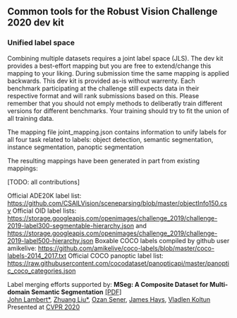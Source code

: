 ## Common tools for the Robust Vision Challenge 2020 dev kit

### Unified label space

Combining multiple datasets requires a joint label space (JLS). The dev kit provides a best-effort mapping but you are free to extend/change this mapping to your liking. 
During submission time the same mapping is applied backwards. This dev kit is provided as-is without warrenty. 
Each benchmark participating at the challenge still expects data in their respective format and will rank submissions based on this. Please remember that you should not emply methods to deliberatly train different versions for different benchmarks. Your training should try to fit the union of all training data.

The mapping file joint_mapping.json contains information to unify labels for all four task related to labels:
object detection, semantic segmentation, instance segmentation, panoptic segmentation

The resulting mappings have been generated in part from existing mappings:

[TODO: all contributions]

Official ADE20K label list:
https://github.com/CSAILVision/sceneparsing/blob/master/objectInfo150.csv
Official OID label lists: https://storage.googleapis.com/openimages/challenge_2019/challenge-2019-label300-segmentable-hierarchy.json
and https://storage.googleapis.com/openimages/challenge_2019/challenge-2019-label500-hierarchy.json
Boxable COCO labels compiled by github user amikelive: https://github.com/amikelive/coco-labels/blob/master/coco-labels-2014_2017.txt
Official COCO panoptic label list: https://raw.githubusercontent.com/cocodataset/panopticapi/master/panoptic_coco_categories.json

Label merging efforts supported by:
**MSeg: A Composite Dataset for Multi-domain Semantic Segmentation** [[PDF]](http://vladlen.info/papers/MSeg.pdf)
<br>
[John Lambert*](https://johnwlambert.github.io/),
[Zhuang Liu*](https://liuzhuang13.github.io/),
[Ozan Sener](http://ozansener.net/),
[James Hays](https://www.cc.gatech.edu/~hays/),
[Vladlen Koltun](http://vladlen.info/)
<br>
Presented at [CVPR 2020](http://cvpr2018.thecvf.com/)
